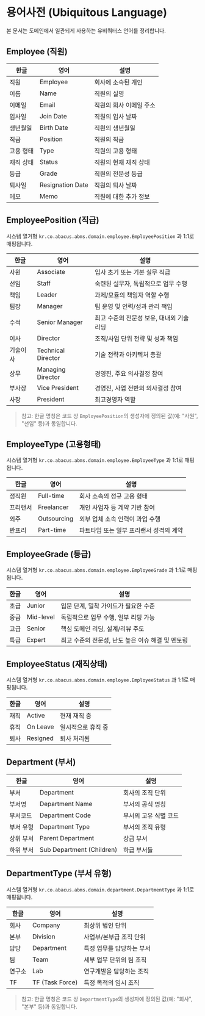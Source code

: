 # 용어사전 (Ubiquitous Language)

본 문서는 도메인에서 일관되게 사용하는 유비쿼터스 언어를 정리합니다.

## Employee (직원)

| 한글    | 영어               | 설명            |
|-------|------------------|---------------|
| 직원    | Employee         | 회사에 소속된 개인    |
| 이름    | Name             | 직원의 실명        |
| 이메일   | Email            | 직원의 회사 이메일 주소 |
| 입사일   | Join Date        | 직원의 입사 날짜     |
| 생년월일  | Birth Date       | 직원의 생년월일      |
| 직급    | Position         | 직원의 직급        |
| 고용 형태 | Type             | 직원의 고용 형태     |
| 재직 상태 | Status           | 직원의 현재 재직 상태  |
| 등급    | Grade            | 직원의 전문성 등급    |
| 퇴사일   | Resignation Date | 직원의 퇴사 날짜     |
| 메모    | Memo             | 직원에 대한 추가 정보  |

## EmployeePosition (직급)

시스템 열거형 `kr.co.abacus.abms.domain.employee.EmployeePosition` 과 1:1로 매핑됩니다.

| 한글   | 영어                 | 설명                       |
|------|--------------------|--------------------------|
| 사원   | Associate          | 입사 초기 또는 기본 실무 직급        |
| 선임   | Staff              | 숙련된 실무자, 독립적으로 업무 수행     |
| 책임   | Leader             | 과제/모듈의 책임자 역할 수행         |
| 팀장   | Manager            | 팀 운영 및 인력/성과 관리 책임       |
| 수석   | Senior Manager     | 최고 수준의 전문성 보유, 대내외 기술 리딩 |
| 이사   | Director           | 조직/사업 단위 전략 및 성과 책임      |
| 기술이사 | Technical Director | 기술 전략과 아키텍처 총괄           |
| 상무   | Managing Director  | 경영진, 주요 의사결정 참여          |
| 부사장  | Vice President     | 경영진, 사업 전반의 의사결정 참여      |
| 사장   | President          | 최고경영자 역할                 |

> 참고: 한글 명칭은 코드 상 `EmployeePosition`의 생성자에 정의된 값(예: "사원", "선임" 등)과 동일합니다.

## EmployeeType (고용형태)

시스템 열거형 `kr.co.abacus.abms.domain.employee.EmployeeType` 과 1:1로 매핑됩니다.

| 한글   | 영어          | 설명                     |
|------|-------------|------------------------|
| 정직원  | Full-time   | 회사 소속의 정규 고용 형태        |
| 프리랜서 | Freelancer  | 개인 사업자 등 계약 기반 참여      |
| 외주   | Outsourcing | 외부 업체 소속 인력이 과업 수행     |
| 반프리  | Part-time   | 파트타임 또는 일부 프리랜서 성격의 계약 |

## EmployeeGrade (등급)

시스템 열거형 `kr.co.abacus.abms.domain.employee.EmployeeGrade` 과 1:1로 매핑됩니다.

| 한글 | 영어        | 설명                            |
|----|-----------|-------------------------------|
| 초급 | Junior    | 입문 단계, 밀착 가이드가 필요한 수준         |
| 중급 | Mid-level | 독립적으로 업무 수행, 일부 리딩 가능         |
| 고급 | Senior    | 핵심 도메인 리딩, 설계/리뷰 주도           |
| 특급 | Expert    | 최고 수준의 전문성, 난도 높은 이슈 해결 및 멘토링 |

## EmployeeStatus (재직상태)

시스템 열거형 `kr.co.abacus.abms.domain.employee.EmployeeStatus` 과 1:1로 매핑됩니다.

| 한글 | 영어       | 설명         |
|----|----------|------------|
| 재직 | Active   | 현재 재직 중    |
| 휴직 | On Leave | 일시적으로 휴직 중 |
| 퇴사 | Resigned | 퇴사 처리됨     |

## Department (부서)

| 한글    | 영어                        | 설명           |
|-------|---------------------------|--------------|
| 부서    | Department                | 회사의 조직 단위    |
| 부서명   | Department Name           | 부서의 공식 명칭    |
| 부서코드  | Department Code           | 부서의 고유 식별 코드 |
| 부서 유형 | Department Type           | 부서의 조직 유형    |
| 상위 부서 | Parent Department         | 상급 부서        |
| 하위 부서 | Sub Department (Children) | 하급 부서들       |

## DepartmentType (부서 유형)

시스템 열거형 `kr.co.abacus.abms.domain.department.DepartmentType` 과 1:1로 매핑됩니다.

| 한글  | 영어              | 설명             |
|-----|-----------------|----------------|
| 회사  | Company         | 최상위 법인 단위      |
| 본부  | Division        | 사업부/본부급 조직 단위  |
| 담당  | Department      | 특정 업무를 담당하는 부서 |
| 팀   | Team            | 세부 업무 단위의 팀 조직 |
| 연구소 | Lab             | 연구개발을 담당하는 조직  |
| TF  | TF (Task Force) | 특정 목적의 임시 조직   |

> 참고: 한글 명칭은 코드 상 `DepartmentType`의 생성자에 정의된 값(예: "회사", "본부" 등)과 동일합니다.
